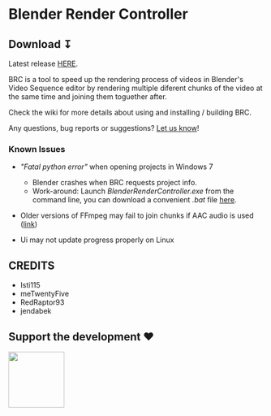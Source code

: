 # Blender Render Controller 

## Download &#8615;
Latest release [HERE](https://github.com/jendabek/BlenderRenderController/releases/latest).

BRC is a tool to speed up the rendering process of videos in Blender's Video Sequence editor by rendering multiple diferent chunks of the video at the same time and joining them toguether after.

Check the wiki for more details about using and installing / building BRC.

Any questions, bug reports or suggestions? [Let us know](https://github.com/jendabek/BlenderRenderController/issues)!


### Known Issues

- *"Fatal python error"* when opening projects in Windows 7
	- Blender crashes when BRC requests project info.
	- Work-around: Launch _BlenderRenderController.exe_ from the command line, you can download a convenient _.bat_ file [here](https://github.com/jendabek/BlenderRenderController/blob/master/BlenderRenderController/utilities/runWin7.bat).

- Older versions of FFmpeg may fail to join chunks if AAC audio is used ([link](https://trac.ffmpeg.org/wiki/Encode/AAC#NativeFFmpegAACencoder))

- Ui may not update progress properly on Linux

## CREDITS

- Isti115
- meTwentyFive
- RedRaptor93
- jendabek

## Support the development &#9829;
<a href="https://www.paypal.com/cgi-bin/webscr?cmd=_donations&business=jendabek@gmail.com&lc=CZE&item_name=Donation%20for%20Blender Render%20Controller&currency_code=USD&bn=PP%2dDonationsBF">
<img align="left" src="https://github.com/jendabek/BlenderRenderController/blob/master/extras/imgs/donate-github.png" width="110"/>
</a>

